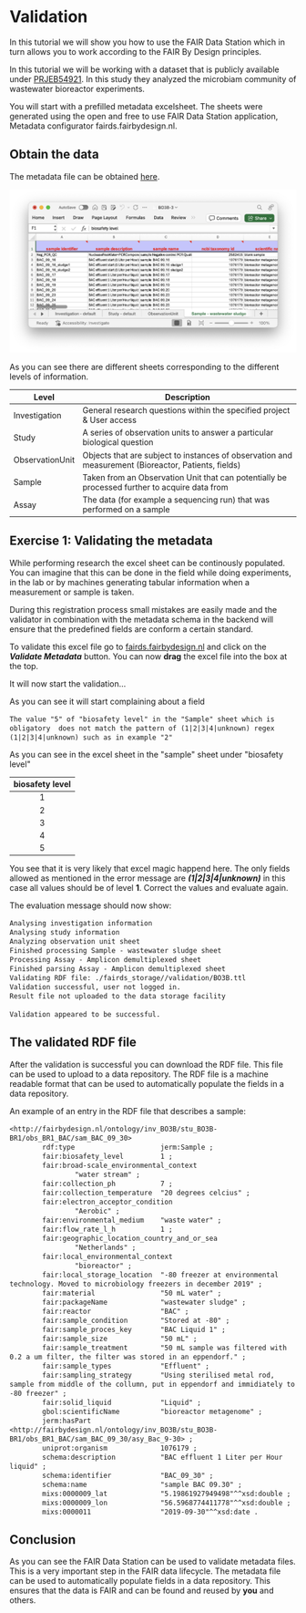 # Validation

In this tutorial we will show you how to use the FAIR Data Station which in turn allows you to work according to the FAIR By Design principles.

In this tutorial we will be working with a dataset that is publicly available under [PRJEB54921](https://www.ebi.ac.uk/ena/browser/view/PRJEB54921). In this study they analyzed the microbiam community of wastewater bioreactor experiments.

You will start with a prefilled metadata excelsheet. The sheets were generated using the open and free to use FAIR Data Station application, Metadata configurator fairds.fairbydesign.nl.

## Obtain the data

The metadata file can be obtained [here]().

![Metadata file](images/template_validation/Note1.png)

As you can see there are different sheets corresponding to the different levels of information.

| **Level**       | **Description** |
|-----------------|-----------------|
| Investigation   | General research questions within the specified project & User access |
| Study           | A series of observation units to answer a particular biological question |
| ObservationUnit | Objects that are subject to instances of observation and measurement (Bioreactor, Patients, fields) |
| Sample          | Taken from an Observation Unit that can potentially be processed further to acquire data from |
| Assay           | The data (for example a sequencing run) that was performed on a sample |

## Exercise 1: Validating the metadata

While performing research the excel sheet can be continously populated. You can imagine that this can be done in the field while doing experiments, in the lab or by machines generating tabular information when a measurement or sample is taken.

During this registration process small mistakes are easily made and the validator in combination with the metadata schema in the backend will ensure that the predefined fields are conform a certain standard.

To validate this excel file go to [fairds.fairbydesign.nl](https://fairds.fairbydesign.nl) and click on the ***Validate Metadata*** button. You can now **drag** the excel file into the box at the top.

It will now start the validation...

As you can see it will start complaining about a field

```{dropdown} Evaluation message
The value "5" of "biosafety level" in the "Sample" sheet which is obligatory  does not match the pattern of (1|2|3|4|unknown) regex (1|2|3|4|unknown) such as in example "2"
```

As you can see in the excel sheet in the "sample" sheet under "biosafety level"

| biosafety level |
|:---------------:|
| 1               |
| 2               |
| 3               |
| 4               |
| 5               |

You see that it is very likely that excel magic happend here. The only fields allowed as mentioned in the error message are ***(1|2|3|4|unknown)*** in this case all values should be of level **1**. Correct the values and evaluate again.

The evaluation message should now show:

```{dropdown} Evaluation message
Analysing investigation information
Analysing study information
Analyzing observation unit sheet
Finished processing Sample - wastewater sludge sheet
Processing Assay - Amplicon demultiplexed sheet
Finished parsing Assay - Amplicon demultiplexed sheet
Validating RDF file: ./fairds_storage//validation/BO3B.ttl
Validation successful, user not logged in.
Result file not uploaded to the data storage facility

Validation appeared to be successful.
```


## The validated RDF file

After the validation is successful you can download the RDF file. This file can be used to upload to a data repository. The RDF file is a machine readable format that can be used to automatically populate the fields in a data repository.

An example of an entry in the RDF file that describes a sample:

```{dropdown} RDF entry
<http://fairbydesign.nl/ontology/inv_BO3B/stu_BO3B-BR1/obs_BR1_BAC/sam_BAC_09_30>
        rdf:type                     jerm:Sample ;
        fair:biosafety_level         1 ;
        fair:broad-scale_environmental_context
                "water stream" ;
        fair:collection_ph           7 ;
        fair:collection_temperature  "20 degrees celcius" ;
        fair:electron_acceptor_condition
                "Aerobic" ;
        fair:environmental_medium    "waste water" ;
        fair:flow_rate_l_h           1 ;
        fair:geographic_location_country_and_or_sea
                "Netherlands" ;
        fair:local_environmental_context
                "bioreactor" ;
        fair:local_storage_location  "-80 freezer at environmental technology. Moved to microbiology freezers in december 2019" ;
        fair:material                "50 mL water" ;
        fair:packageName             "wastewater sludge" ;
        fair:reactor                 "BAC" ;
        fair:sample_condition        "Stored at -80" ;
        fair:sample_proces_key       "BAC Liquid 1" ;
        fair:sample_size             "50 mL" ;
        fair:sample_treatment        "50 mL sample was filtered with 0.2 a um filter, the filter was stored in an eppendorf." ;
        fair:sample_types            "Effluent" ;
        fair:sampling_strategy       "Using sterilised metal rod, sample from middle of the collumn, put in eppendorf and immidiately to -80 freezer" ;
        fair:solid_liquid            "Liquid" ;
        gbol:scientificName          "bioreactor metagenome" ;
        jerm:hasPart                 <http://fairbydesign.nl/ontology/inv_BO3B/stu_BO3B-BR1/obs_BR1_BAC/sam_BAC_09_30/asy_Bac_9-30> ;
        uniprot:organism             1076179 ;
        schema:description           "BAC effluent 1 Liter per Hour liquid" ;
        schema:identifier            "BAC_09_30" ;
        schema:name                  "sample BAC 09.30" ;
        mixs:0000009_lat             "5.19861927949498"^^xsd:double ;
        mixs:0000009_lon             "56.5968774411778"^^xsd:double ;
        mixs:0000011                 "2019-09-30"^^xsd:date .
```

## Conclusion

As you can see the FAIR Data Station can be used to validate metadata files. This is a very important step in the FAIR data lifecycle. The metadata file can be used to automatically populate fields in a data repository. This ensures that the data is FAIR and can be found and reused by **you** and others.